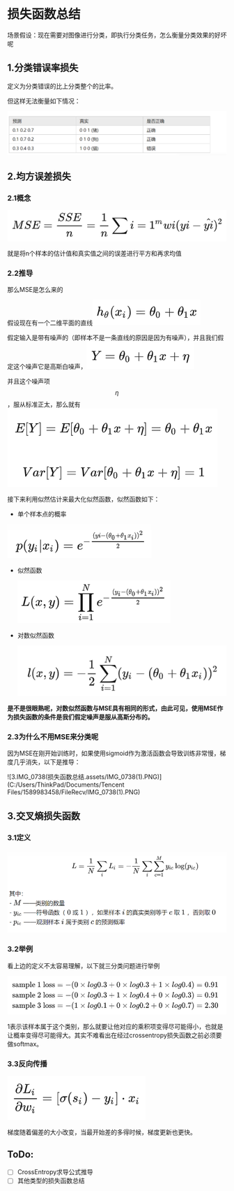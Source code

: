 # 损失函数总结

场景假设：现在需要对图像进行分类，即执行分类任务，怎么衡量分类效果的好坏呢

## 1.分类错误率损失

定义为分类错误的比上分类整个的比率。

但这样无法衡量如下情况：

![1665466861943](损失函数总结.assets/1665466861943.png)

## 2.均方误差损失

### 2.1概念

![1665467091559](损失函数总结.assets/1665467091559.png)

就是将n个样本的估计值和真实值之间的误差进行平方和再求均值

### 2.2推导

那么MSE是怎么来的

假设现在有一个二维平面的直线![1665467290527](损失函数总结.assets/1665467290527.png)

假定输入是带有噪声的（即样本不是一条直线的原因是因为有噪声），并且我们假定这个噪声它是高斯白噪声，![1665467397617](损失函数总结.assets/1665467397617.png)

并且这个噪声项$$η$$，服从标准正太，那么就有![1665467460501](损失函数总结.assets/1665467460501.png)

接下来利用似然估计来最大化似然函数，似然函数如下：

- 单个样本点的概率

![1665467569215](损失函数总结.assets/1665467569215.png)

- 似然函数

  ![1665467599084](损失函数总结.assets/1665467599084.png)

- 对数似然函数

  ![1665467642022](损失函数总结.assets/1665467642022.png)

**是不是很眼熟呢，对数似然函数与MSE具有相同的形式，由此可见，使用MSE作为损失函数的条件是我们假定噪声是服从高斯分布的。**

### 2.3为什么不用MSE来分类呢

因为MSE在刚开始训练时，如果使用sigmoid作为激活函数会导致训练非常慢，梯度几乎消失，以下是推导：

![3.IMG_0738(损失函数总结.assets/IMG_0738(1).PNG)](C:/Users/ThinkPad/Documents/Tencent Files/1589983458/FileRecv/IMG_0738(1).PNG)

## 3.交叉熵损失函数

### 3.1定义

![1665468592108](损失函数总结.assets/1665468592108.png)

### 3.2举例

看上边的定义不太容易理解，以下就三分类问题进行举例

![1665468653143](损失函数总结.assets/1665468653143.png)

1表示该样本属于这个类别，那么就要让他对应的乘积项变得尽可能得小，也就是让概率变得尽可能得大。其实不难看出在经过crossentropy损失函数之前必须要做softmax。

### 3.3反向传播

![1665469120644](损失函数总结.assets/1665469120644.png)

梯度随着偏差的大小改变，当最开始差的多得时候，梯度更新也更快。



## ToDo:

- [ ] CrossEntropy求导公式推导
- [ ] 其他类型的损失函数总结